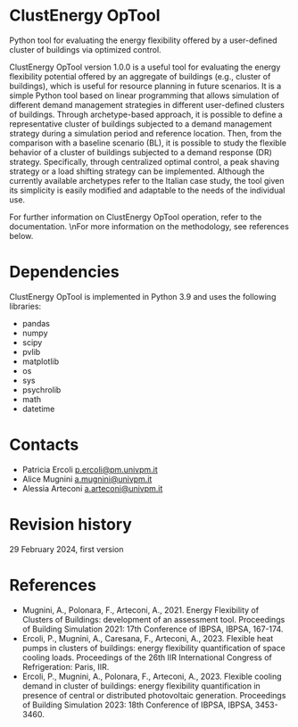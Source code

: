 # ClustEnergy OpTool
Python tool for evaluating the energy flexibility offered by a user-defined cluster of buildings via optimized control.

ClustEnergy OpTool version 1.0.0 is a useful tool for evaluating the energy flexibility potential offered by an aggregate of buildings (e.g., cluster of buildings), which is useful for resource planning in future scenarios. 
It is a simple Python tool based on linear programming that allows simulation of different demand management strategies in different user-defined clusters of buildings. 
Through archetype-based approach, it is possible to define a representative cluster of buildings subjected to a demand management strategy during a simulation period and reference location. 
Then, from the comparison with a baseline scenario (BL), it is possible to study the flexible behavior of a cluster of buildings subjected to a demand response (DR) strategy. 
Specifically, through centralized optimal control, a peak shaving strategy or a load shifting strategy can be implemented. 
Although the currently available archetypes refer to the Italian case study, the tool given its simplicity is easily modified and adaptable to the needs of the individual use.  

For further information on ClustEnergy OpTool operation, refer to the documentation.
\nFor more information on the methodology, see references below.

# Dependencies
ClustEnergy OpTool is implemented in Python 3.9 and uses the following libraries:
- pandas
- numpy
- scipy
- pvlib
- matplotlib
- os
- sys
- psychrolib
- math
- datetime

# Contacts
- Patricia Ercoli p.ercoli@pm.univpm.it
- Alice Mugnini a.mugnini@univpm.it
- Alessia Arteconi a.arteconi@univpm.it

# Revision history
29 February 2024, first version

# References
- Mugnini, A., Polonara, F., Arteconi, A., 2021. Energy Flexibility of Clusters of Buildings: development of an assessment tool. Proceedings of Building Simulation 2021: 17th Conference of IBPSA, IBPSA, 167-174.
- Ercoli, P., Mugnini, A., Caresana, F., Arteconi, A., 2023. Flexible heat pumps in clusters of buildings: energy flexibility quantification of space cooling loads. Proceedings of the 26th IIR International Congress of Refrigeration: Paris, IIR.
- Ercoli, P., Mugnini, A., Polonara, F., Arteconi, A., 2023. Flexible cooling demand in cluster of buildings: energy flexibility quantification in presence of central or distributed photovoltaic generation. Proceedings of Building Simulation 2023: 18th Conference of IBPSA, IBPSA, 3453-3460.
